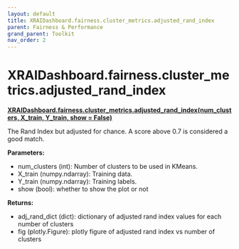 ```yaml
---
layout: default
title: XRAIDashboard.fairness.cluster_metrics.adjusted_rand_index
parent: Fairness & Performance
grand_parent: Toolkit
nav_order: 2
---
```


# XRAIDashboard.fairness.cluster_metrics.adjusted_rand_index
**[XRAIDashboard.fairness.cluster_metrics.adjusted_rand_index(num_clusters, X_train, Y_train, show = False)](https://github.com/gaberamolete/XRAIDashboard/blob/main/fairness/cluster_metrics.py)**


The Rand Index but adjusted for chance. A score above 0.7 is considered a good match.


**Parameters:**
- num_clusters (int): Number of clusters to be used in KMeans.
- X_train (numpy.ndarray): Training data.
- Y_train (numpy.ndarray): Training labels.
- show (bool): whether to show the plot or not

**Returns:**
- adj_rand_dict (dict): dictionary of adjusted rand index values for each number of clusters
- fig (plotly.Figure): plotly figure of adjusted rand index vs number of clusters
